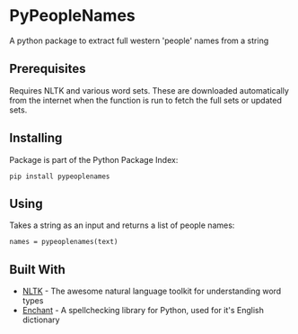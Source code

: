 # PyPeopleNames
A python package to extract full western 'people' names from a string

## Prerequisites
Requires NLTK and various word sets. These are downloaded automatically from the internet when the function is run to fetch the full sets or updated sets.

## Installing
Package is part of the Python Package Index:
```
pip install pypeoplenames
```
## Using
Takes a string as an input and returns a list of people names:

```
names = pypeoplenames(text)
```

## Built With
* [NLTK](https://www.nltk.org/) - The awesome natural language toolkit for understanding word types
* [Enchant](https://github.com/rfk/pyenchant) - A spellchecking library for Python, used for it's English dictionary